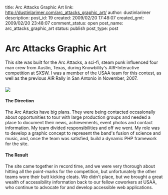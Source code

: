 title: Arc Attacks Graphic Art
link: http://dustinlarimer.com/arc_attacks_graphic_art/
author: dustinlarimer
description: 
post_id: 19
created: 2009/02/20 17:48:07
created_gmt: 2009/02/20 23:48:07
comment_status: open
post_name: arc_attacks_graphic_art
status: publish
post_type: post

# Arc Attacks Graphic Art

This site was built for the Arc Attacks, a sci-fi, steam punk influenced four man crew from Austin, Texas, during Knowbility's AIR-Interactive competition at SXSW.  I was a member of the USAA team for this contest, as well as the previous AIR Rally in San Antonio in November, 2007. 

#### ![](http://farm5.static.flickr.com/4153/5008965746_4d70397136_z.jpg)

#### The Direction

The Arc Attacks have big plans. They were being contacted occasionally about opportunities to tour with large production groups and needed a place to document their news, achievements, event photos and contact information. My team divided responsibilities and off we went. My role was to develop a graphic concept to represent the band's fusion of science and music, and, once the team was satisfied, build a dynamic PHP framework for the site. 

#### The Result

The site came together in record time, and we were very thorough about hitting all the point-marks for the competition, but unfortunately the other teams wore their butt kicking cleats. We didn't place, but we brought a great wealth of accessibility information back to our fellow coworkers at USAA, who continue to advocate for and develop accessible web applications.